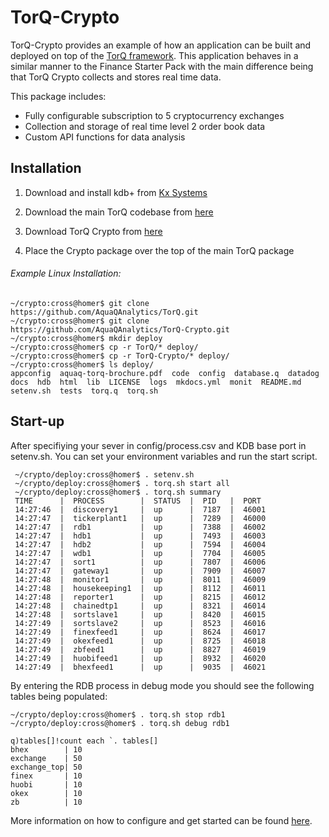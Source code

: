 # TorQ-Crypto

TorQ-Crypto provides an example of how an application can be built and 
deployed on top of the [TorQ framework](https://aquaqanalytics.github.io/TorQ/). 
This application  behaves in a similar manner to the Finance Starter Pack 
with the main difference being that TorQ Crypto collects and stores real 
time data. 

This package includes:

- Fully configurable subscription to 5 cryptocurrency exchanges
- Collection and storage  of real time level 2 order book data
- Custom API functions for data analysis

## Installation 

1.  Download and install kdb+ from [Kx Systems](http://kx.com)

2.  Download the main TorQ codebase from
    [here](https://github.com/AquaQAnalytics/TorQ/tree/master)

3.  Download TorQ Crypto from
    [here](https://github.com/AquaQAnalytics/TorQ-Crypto)

4.  Place the Crypto package over the top of the main TorQ package


###### Example Linux Installation:

    ~/crypto:cross@homer$ git clone https://github.com/AquaQAnalytics/TorQ.git
    ~/crypto:cross@homer$ git clone https://github.com/AquaQAnalytics/TorQ-Crypto.git
    ~/crypto:cross@homer$ mkdir deploy
    ~/crypto:cross@homer$ cp -r TorQ/* deploy/
    ~/crypto:cross@homer$ cp -r TorQ-Crypto/* deploy/
    ~/crypto:cross@homer$ ls deploy/
    appconfig  aquaq-torq-brochure.pdf  code  config  database.q  datadog  docs  hdb  html  lib  LICENSE  logs  mkdocs.yml  monit  README.md  setenv.sh  tests  torq.q  torq.sh

## Start-up

After specifiying your sever in config/process.csv and KDB base port
in setenv.sh. You can set your environment variables and run the start
script.

     ~/crypto/deploy:cross@homer$ . setenv.sh
     ~/crypto/deploy:cross@homer$ . torq.sh start all
     ~/crypto/deploy:cross@homer$ . torq.sh summary
     TIME      |  PROCESS        |  STATUS  |  PID   |  PORT
     14:27:46  |  discovery1     |  up      |  7187  |  46001
     14:27:47  |  tickerplant1   |  up      |  7289  |  46000
     14:27:47  |  rdb1           |  up      |  7388  |  46002
     14:27:47  |  hdb1           |  up      |  7493  |  46003
     14:27:47  |  hdb2           |  up      |  7594  |  46004
     14:27:47  |  wdb1           |  up      |  7704  |  46005
     14:27:47  |  sort1          |  up      |  7807  |  46006
     14:27:47  |  gateway1       |  up      |  7909  |  46007
     14:27:48  |  monitor1       |  up      |  8011  |  46009
     14:27:48  |  housekeeping1  |  up      |  8112  |  46011
     14:27:48  |  reporter1      |  up      |  8215  |  46012
     14:27:48  |  chainedtp1     |  up      |  8321  |  46014
     14:27:48  |  sortslave1     |  up      |  8420  |  46015
     14:27:49  |  sortslave2     |  up      |  8523  |  46016
     14:27:49  |  finexfeed1     |  up      |  8624  |  46017
     14:27:49  |  okexfeed1      |  up      |  8725  |  46018
     14:27:49  |  zbfeed1        |  up      |  8827  |  46019
     14:27:49  |  huobifeed1     |  up      |  8932  |  46020
     14:27:49  |  bhexfeed1      |  up      |  9035  |  46021

By entering the RDB process in debug mode you should see the following
tables being populated:

    ~/crypto/deploy:cross@homer$ . torq.sh stop rdb1
    ~/crypto/deploy:cross@homer$ . torq.sh debug rdb1
    
    q)tables[]!count each `. tables[]
    bhex        | 10
    exchange    | 50
    exchange_top| 50
    finex       | 10
    huobi       | 10
    okex        | 10
    zb          | 10


More information on how to configure and get started can be found [here](https://aquaqanalytics.github.io/TorQ-Crypto/).
